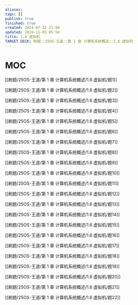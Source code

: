 ```yaml
---
aliases: 
tags: []
publish: true
finished: true
created: 2024-07-22 21:04
updated: 2024-11-03 05:54
title: 1.6 虚拟机
TARGET DECK: 刷题::25OS-王道::第 1 章 计算机系统概述::1.6 虚拟机
---
```

# MOC

[[刷题/25OS-王道/第 1 章 计算机系统概述/1.6 虚拟机/题1]]

[[刷题/25OS-王道/第 1 章 计算机系统概述/1.6 虚拟机/题2]]

[[刷题/25OS-王道/第 1 章 计算机系统概述/1.6 虚拟机/题3]]

[[刷题/25OS-王道/第 1 章 计算机系统概述/1.6 虚拟机/题4]]

[[刷题/25OS-王道/第 1 章 计算机系统概述/1.6 虚拟机/题5]]

[[刷题/25OS-王道/第 1 章 计算机系统概述/1.6 虚拟机/题6]]

[[刷题/25OS-王道/第 1 章 计算机系统概述/1.6 虚拟机/题7]]

[[刷题/25OS-王道/第 1 章 计算机系统概述/1.6 虚拟机/题8]]

[[刷题/25OS-王道/第 1 章 计算机系统概述/1.6 虚拟机/题9]]

[[刷题/25OS-王道/第 1 章 计算机系统概述/1.6 虚拟机/题10]]

[[刷题/25OS-王道/第 1 章 计算机系统概述/1.6 虚拟机/题11]]

[[刷题/25OS-王道/第 1 章 计算机系统概述/1.6 虚拟机/题12]]

[[刷题/25OS-王道/第 1 章 计算机系统概述/1.6 虚拟机/题13]]

[[刷题/25OS-王道/第 1 章 计算机系统概述/1.6 虚拟机/题14]]

[[刷题/25OS-王道/第 1 章 计算机系统概述/1.6 虚拟机/题15]]

[[刷题/25OS-王道/第 1 章 计算机系统概述/1.6 虚拟机/题16]]

[[刷题/25OS-王道/第 1 章 计算机系统概述/1.6 虚拟机/题17]]

[[刷题/25OS-王道/第 1 章 计算机系统概述/1.6 虚拟机/题18]]

[[刷题/25OS-王道/第 1 章 计算机系统概述/1.6 虚拟机/题19]]

[[刷题/25OS-王道/第 1 章 计算机系统概述/1.6 虚拟机/题20]]

[[刷题/25OS-王道/第 1 章 计算机系统概述/1.6 虚拟机/题21]]

[[刷题/25OS-王道/第 1 章 计算机系统概述/1.6 虚拟机/题22]]


